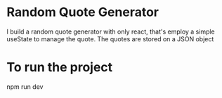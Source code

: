 # Random Quote Generator
I build a random quote generator with only react, that's employ a simple useState to manage the quote. The quotes are stored on a JSON object

# To run the project
npm run dev